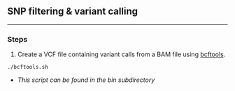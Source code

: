## SNP filtering & variant calling
---
### Steps
1.  Create a VCF file containing variant calls from a BAM file using [bcftools](https://samtools.github.io/bcftools/howtos/variant-calling.html). 
```
./bcftools.sh
```
- *This script can be found in the bin subdirectory*
